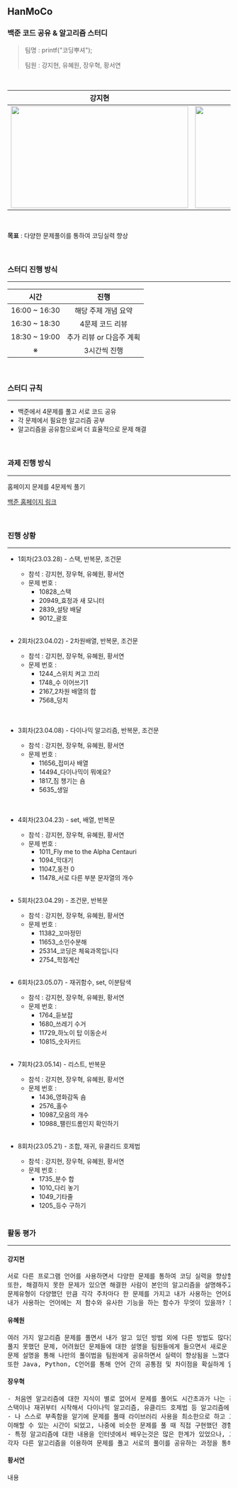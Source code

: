 ## HanMoCo 
### 백준 코드 공유 & 알고리즘 스터디

> 팀명 : printf("코딩뿌셔");
> 
> 팀원 : 강지현, 유혜원, 장우혁, 황서연
<br>

| 강지현 | 유혜원 | 장우혁 | 황서연 |
| :-----------: | :-----------: | :-----------: | :-----------: |
| <img src="https://user-images.githubusercontent.com/52669844/233824808-152c3938-e13d-4d38-b4eb-78a76691e47c.png"  width="400" height="230"/> |  <img src="https://user-images.githubusercontent.com/52669844/233824958-025c4c13-b06a-4d94-81c3-e36f7fe682d0.png"  width="400" height="230"/>   | <img src="https://user-images.githubusercontent.com/52669844/233824973-b9da123d-357c-4797-ad7f-8c5c46079aea.png"  width="400" height="230"/> | <img src="https://user-images.githubusercontent.com/52669844/233825045-4fea14a5-b972-433f-b051-c7302102fb82.png"  width="400" height="230"/> |

<br>

**목표** : 다양한 문제풀이를 통하여 코딩실력 향상

<br>

### 스터디 진행 방식

---

|     시간      |                진행                 |
| :-----------: | :---------------------------------: |
| 16:00 ~ 16:30 |         해당 주제 개념 요약         |
| 16:30 ~ 18:30 |           4문제 코드 리뷰           |
| 18:30 ~ 19:00 | 추가 리뷰 or 다음주 계획  |
| ※ |3시간씩 진행|

<br>

### 스터디 규칙

---

- 백준에서 4문제를 풀고 서로 코드 공유
- 각 문제에서 필요한 알고리즘 공부 
- 알고리즘을 공유함으로써 더 효율적으로 문제 해결

<br>

### 과제 진행 방식

---

 홈페이지 문제를 4문제씩 풀기

[백준 홈페이지 링크](<https://www.acmicpc.net/>)

<br>

### 진행 상황

---

- 1회차(23.03.28) - 스택, 반복문, 조건문

  - 참석 : 강지현, 장우혁, 유혜원, 황서연
  - 문제 번호 : 
    - 10828_스택
    - 20949_효정과 새 모니터
    - 2839_설탕 배달
    - 9012_괄호
  <br>

- 2회차(23.04.02) - 2차원배열, 반복문, 조건문

  - 참석 : 강지현, 장우혁, 유혜원, 황서연
  - 문제 번호 : 
    - 1244_스위치 켜고 끄리
    - 1748_수 이어쓰기1
    - 2167_2차원 배열의 합
    - 7568_덩치
  <br>

  <br>
- 3회차(23.04.08) - 다이나믹 알고리즘, 반복문, 조건문

  - 참석 : 강지현, 장우혁, 유혜원, 황서연
  - 문제 번호 : 
    - 11656_접미사 배열
    - 14494_다이나믹이 뭐예요?
    - 1817_짐 챙기는 숌
    - 5635_생일
  <br>


  <br>
  
- 4회차(23.04.23) - set, 배열, 반복문

  - 참석 : 강지현, 장우혁, 유혜원, 황서연
  - 문제 번호 : 
    - 1011_Fly me to the Alpha Centauri
    - 1094_막대기
    - 11047_동전 0
    - 11478_서로 다른 부분 문자열의 개수
  <br>

- 5회차(23.04.29) - 조건문, 반복문

  - 참석 : 강지현, 장우혁, 유혜원, 황서연
  - 문제 번호 : 
    - 11382_꼬마정민
    - 11653_소인수분해 
    - 25314_코딩은 체육과목입니다
    - 2754_학점계산 
  <br>

- 6회차(23.05.07) - 재귀함수, set, 이분탐색

  - 참석 : 강지현, 장우혁, 유혜원, 황서연
  - 문제 번호 : 
    - 1764_듣보잡
    - 1680_쓰레기 수거
    - 11729_하노이 탑 이동순서
    - 10815_숫자카드
  <br>
  
- 7회차(23.05.14) - 리스트, 반복문

  - 참석 : 강지현, 장우혁, 유혜원, 황서연
  - 문제 번호 : 
    - 1436_영화감독 숌
    - 2576_홀수
    - 10987_모음의 개수
    - 10988_팰린드롬인지 확인하기
  <br>
  
- 8회차(23.05.21) - 조합, 재귀, 유클리드 호제법

  - 참석 : 강지현, 장우혁, 유혜원, 황서연
  - 문제 번호 : 
    - 1735_분수 합
    - 1010_다리 놓기
    - 1049_기타줄
    - 1205_등수 구하기
  <br>
  
### 활동 평가
  
---
  
#### 강지현
<pre>서로 다른 프로그램 언어를 사용하면서 다양한 문제를 통하여 코딩 실력을 향상할 수 있었고 각 언어의 장단점을 비교할 수 있었다. 
또한, 해결하지 못한 문제가 있으면 해결한 사람이 본인의 알고리즘을 설명해주고 공유함으로써 내가 미처 생각하지 못했던 방법과 더 효율적인 방법을 알 수 있었다. 
문제유형이 다양했던 만큼 각각 주차마다 한 문제를 가지고 내가 사용하는 언어로는 저 알고리즘을 어떻게 구현할 수 있을까? 저 언어에는 저런 함수가 있네? 
내가 사용하는 언어에는 저 함수와 유사한 기능을 하는 함수가 무엇이 있을까? 등 많은 생각을 하면서 스터디를 진행했던것 같다.</pre>
  
#### 유혜원
<pre>여러 가지 알고리즘 문제를 풀면서 내가 알고 있던 방법 외에 다른 방법도 많다는 것을 배우게 되었다. 
풀지 못했던 문제, 어려웠던 문제들에 대한 설명을 팀원들에게 들으면서 새로운 풀이 방법을 알고 더욱 확실하게 이해할 수 있는 시간이었고 
문제 설명을 통해 나만의 풀이법을 팀원에게 공유하면서 실력이 향상됨을 느꼈다.
또한 Java, Python, C언어를 통해 언어 간의 공통점 및 차이점을 확실하게 알고 비교하는 시간을 가지게 되었다.</pre>
  
#### 장우혁
<pre>- 처음엔 알고리즘에 대한 지식이 별로 없어서 문제를 풀어도 시간초과가 나는 경우가 굉장히 많았다. 하지만 한모코를 진행하면서
스택이나 재귀부터 시작해서 다이나믹 알고리즘, 유클리드 호제법 등 알고리즘에 대한 발을 넓힐 수 있었다.
- 나 스스로 부족함을 알기에 문제를 풀때 라이브러리 사용을 최소한으로 하고 그 라이브러리를 내가 구현하는데 집중하였다. 결과적으로는 그 라이브러리의 구조를 자세하게
이해할 수 있는 시간이 되었고, 나중에 비슷한 문제를 풀 때 직접 구현했던 경험을 토대로 문제를 풀었더니 훨씬 쉽게 문제가 풀렸다.
- 특정 알고리즘에 대한 내용을 인터넷에서 배우는것은 많은 한계가 있었으나, 그 알고리즘을 이용하여 문제를 푼 팀원의 설명을 듣으니 훨씬 수월하게 이해가 되었다.
각자 다른 알고리즘을 이용하여 문제를 풀고 서로의 풀이를 공유하는 과정을 통해 어떤 문제에서는 어떤 알고리즘을 이용해야 가장 효율적인 풀이가 되는지 알게되었다.</pre>
  
#### 황서연
<pre>내용</pre>
  
  
